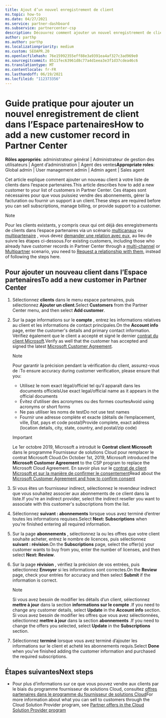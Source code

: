 ```yaml
---
title: Ajout d’un nouvel enregistrement de client
ms.topic: how-to
ms.date: 04/27/2021
ms.service: partner-dashboard
ms.subservice: partnercenter-csp
description: Découvrez comment ajouter un nouvel enregistrement de client dans l’espace partenaires. Vous pouvez ensuite vendre les abonnements des clients, gérer la facturation ou fournir un support technique.
author: parthp
ms.author: parthp
ms.localizationpriority: medium
ms.custom: SEOAPR.20
ms.openlocfilehash: 76e15992355eff88e3a9391ea4af327c3ad969e0
ms.sourcegitcommit: 8511fec63961d8c77a4d1eea3e3f1d37cdea46c6
ms.translationtype: MT
ms.contentlocale: fr-FR
ms.lasthandoff: 06/19/2021
ms.locfileid: "112373356"
---
```

# <a name="how-to-add-a-new-customer-record-in-partner-center"></a><span data-ttu-id="1549c-104">Guide pratique pour ajouter un nouvel enregistrement de client dans l’Espace partenaires</span><span class="sxs-lookup"><span data-stu-id="1549c-104">How to add a new customer record in Partner Center</span></span>

<span data-ttu-id="1549c-105">**Rôles appropriés**: administrateur général | Administrateur de gestion des utilisateurs | Agent d’administration | Agent des ventes</span><span class="sxs-lookup"><span data-stu-id="1549c-105">**Appropriate roles**: Global admin | User management admin | Admin agent | Sales agent</span></span>

<span data-ttu-id="1549c-106">Cet article explique comment ajouter un nouveau client à votre liste de clients dans l’espace partenaires.</span><span class="sxs-lookup"><span data-stu-id="1549c-106">This article describes how to add a new customer to your list of customers in Partner Center.</span></span> <span data-ttu-id="1549c-107">Ces étapes sont nécessaires pour que vous puissiez vendre des abonnements, gérer la facturation ou fournir un support à un client.</span><span class="sxs-lookup"><span data-stu-id="1549c-107">These steps are required before you can sell subscriptions, manage billing, or provide support to a customer.</span></span>

>[!NOTE]
><span data-ttu-id="1549c-108">Pour les clients existants, y compris ceux qui ont déjà des enregistrements de clients dans l’espace partenaires via un scénario [multicanaux](multichannel.md) ou [multipartenaire](multipartner.md) , vous devez [demander une relation avec eux](request-a-relationship-with-a-customer.md), au lieu de suivre les étapes ci-dessous.</span><span class="sxs-lookup"><span data-stu-id="1549c-108">For existing customers, including those who already have customer records in Partner Center through a [multi-channel](multichannel.md) or [Multipartner](multipartner.md) scenario, you need to [Request a relationship with them](request-a-relationship-with-a-customer.md), instead of following the steps here.</span></span>

## <a name="to-add-a-new-customer-in-partner-center"></a><span data-ttu-id="1549c-109">Pour ajouter un nouveau client dans l’Espace partenaires</span><span class="sxs-lookup"><span data-stu-id="1549c-109">To add a new customer in Partner Center</span></span>

1. <span data-ttu-id="1549c-110">Sélectionnez **clients** dans le menu espace partenaires, puis sélectionnez **Ajouter un client**.</span><span class="sxs-lookup"><span data-stu-id="1549c-110">Select **Customers** from the Partner Center menu, and then select **Add customer**.</span></span>

2. <span data-ttu-id="1549c-111">Sur la page informations sur le **compte** , entrez les informations relatives au client et les informations de contact principales.</span><span class="sxs-lookup"><span data-stu-id="1549c-111">On the **Account info** page, enter the customer's details and primary contact information.</span></span> <span data-ttu-id="1549c-112">Vérifiez également que le client a accepté et signé le dernier [contrat du client Microsoft](agreements.md).</span><span class="sxs-lookup"><span data-stu-id="1549c-112">Verify as well that the customer has accepted and signed the latest [Microsoft Customer Agreement](agreements.md).</span></span>

   >[!NOTE]
   >
   ><span data-ttu-id="1549c-113">Pour garantir la précision pendant la vérification du client, assurez-vous de :</span><span class="sxs-lookup"><span data-stu-id="1549c-113">To ensure accuracy during customer verification, please ensure that you:</span></span>
   >
   >- <span data-ttu-id="1549c-114">Utilisez le nom exact légal/officiel tel qu’il apparaît dans les documents officiels</span><span class="sxs-lookup"><span data-stu-id="1549c-114">Use exact legal/official name as it appears in the official documents</span></span>
   >- <span data-ttu-id="1549c-115">Évitez d’utiliser des acronymes ou des formes courtes</span><span class="sxs-lookup"><span data-stu-id="1549c-115">Avoid using acronyms or short forms</span></span>
   >- <span data-ttu-id="1549c-116">Ne pas utiliser les noms de test</span><span class="sxs-lookup"><span data-stu-id="1549c-116">Do not use test names</span></span>
   >- <span data-ttu-id="1549c-117">Fournir une adresse complète et exacte (détails de l’emplacement, ville, État, pays et code postal)</span><span class="sxs-lookup"><span data-stu-id="1549c-117">Provide complete, exact address (location details, city, state, country, and postal/zip code)</span></span>

   >[!IMPORTANT]
   > <span data-ttu-id="1549c-118">Le 1er octobre 2019, Microsoft a introduit le **Contrat client Microsoft** dans le programme Fournisseur de solutions Cloud pour remplacer le contrat Microsoft Cloud.</span><span class="sxs-lookup"><span data-stu-id="1549c-118">On October 1st, 2019, Microsoft introduced the **Microsoft Customer Agreement** to the CSP program to replace the Microsoft Cloud Agreement.</span></span> <span data-ttu-id="1549c-119">En savoir plus sur le [contrat de client Microsoft et sur la manière de confirmer le consentement](confirm-customer-agreement.md)</span><span class="sxs-lookup"><span data-stu-id="1549c-119">Read about the [Microsoft Customer Agreement and how to confirm consent](confirm-customer-agreement.md)</span></span>
  
3. <span data-ttu-id="1549c-120">Si vous êtes un fournisseur indirect, sélectionnez le revendeur indirect que vous souhaitez associer aux abonnements de ce client dans la liste.</span><span class="sxs-lookup"><span data-stu-id="1549c-120">If you're an indirect provider, select the indirect reseller you want to associate with this customer's subscriptions from the list.</span></span>

4. <span data-ttu-id="1549c-121">Sélectionnez **suivant : abonnements** lorsque vous avez terminé d’entrer toutes les informations requises.</span><span class="sxs-lookup"><span data-stu-id="1549c-121">Select **Next: Subscriptions** when you're finished entering all required information.</span></span>

5. <span data-ttu-id="1549c-122">Sur la page **abonnements** , sélectionnez la ou les offres que votre client souhaite acheter, entrez le nombre de licences, puis sélectionnez **suivant : révision**.</span><span class="sxs-lookup"><span data-stu-id="1549c-122">On the **Subscriptions** page, select the offer(s) your customer wants to buy from you, enter the number of licenses, and then select **Next: Review**.</span></span>

6. <span data-ttu-id="1549c-123">Sur la page **révision** , vérifiez la précision de vos entrées, puis sélectionnez **Envoyer** si les informations sont correctes.</span><span class="sxs-lookup"><span data-stu-id="1549c-123">On the **Review** page, check your entries for accuracy and then select **Submit** if the information is correct.</span></span>

   >[!NOTE]
   ><span data-ttu-id="1549c-124">Si vous avez besoin de modifier les détails d’un client, sélectionnez **mettre à jour** dans la section **informations sur le compte** .</span><span class="sxs-lookup"><span data-stu-id="1549c-124">If you need to change any customer details, select **Update** in the **Account info** section.</span></span> <span data-ttu-id="1549c-125">Si vous avez besoin de modifier les offres que vous avez sélectionnées, sélectionnez **mettre à jour** dans la section **abonnements** .</span><span class="sxs-lookup"><span data-stu-id="1549c-125">If you need to change the offers you selected, select **Update** in the **Subscriptions** section.</span></span>

7. <span data-ttu-id="1549c-126">Sélectionnez **terminé** lorsque vous avez terminé d’ajouter les informations sur le client et acheté les abonnements requis.</span><span class="sxs-lookup"><span data-stu-id="1549c-126">Select **Done** when you've finished adding the customer information and purchased the required subscriptions.</span></span>

## <a name="next-steps"></a><span data-ttu-id="1549c-127">Étapes suivantes</span><span class="sxs-lookup"><span data-stu-id="1549c-127">Next steps</span></span>

- <span data-ttu-id="1549c-128">Pour plus d’informations sur ce que vous pouvez vendre aux clients par le biais du programme fournisseur de solutions Cloud, consultez [offres partenaires dans le programme du fournisseur de solutions Cloud](csp-offers.md)</span><span class="sxs-lookup"><span data-stu-id="1549c-128">For more information about what you can sell to customers through the Cloud Solution Provider program, see [Partner offers in the Cloud Solution Provider program](csp-offers.md)</span></span>

